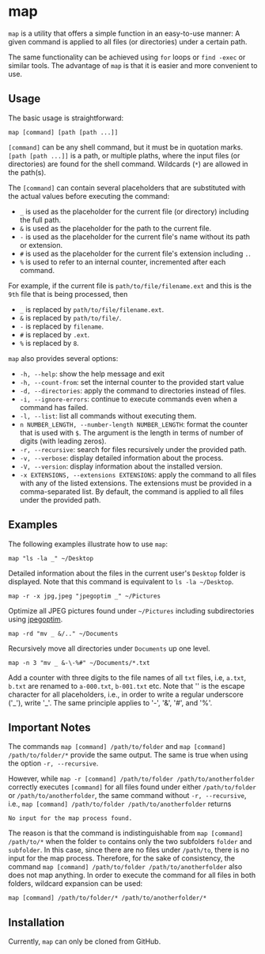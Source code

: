 # map
`map` is a utility that offers a simple function in an easy-to-use manner:
A given command is applied to all files (or directories) under a certain path.

The same functionality can be achieved using `for` loops or `find -exec` or similar tools.
The advantage of `map` is that it is easier and more convenient to use.

## Usage
The basic usage is straightforward:
```
map [command] [path [path ...]]
```
`[command]` can be any shell command, but it must be in quotation marks.
`[path [path ...]]` is a path, or multiple plaths, where the input files (or directories) are found for the shell command.
Wildcards (`*`) are allowed in the path(s).

The `[command]` can contain several placeholders that are substituted with the actual values before executing the command:

* `_` is used as the placeholder for the current file (or directory) including the full path.
* `&` is used as the placeholder for the path to the current file.
* `-` is used as the placeholder for the current file's name without its path or extension.
* `#` is used as the placeholder for the current file's extension including `.`.
* `%` is used to refer to an internal counter, incremented after each command.

For example, if the current file is `path/to/file/filename.ext` and this is the `9th` file that is being processed, then
* `_` is replaced by `path/to/file/filename.ext`.
* `&` is replaced by `path/to/file/`.
* `-` is replaced by `filename`.
* `#` is replaced by `.ext`.
* `%` is replaced by `8`.

`map` also provides several options:

* `-h, --help`:         show the help message and exit
* `-h, --count-from`:   set the internal counter to the provided start value
* `-d, --directories`:  apply the command to directories instead of files.
* `-i, --ignore-errors`: continue to execute commands even when a command has failed.
* `-l, --list`:          list all commands without executing them.
* `n NUMBER_LENGTH, --number-length NUMBER_LENGTH`:
                        format the counter that is used with `$`. The argument is the length
                        in terms of number of digits (with leading zeros).
* `-r, --recursive`:    search for files recursively under the provided path.
* `-v, --verbose`:      display detailed information about the process.
* `-V, --version`:      display information about the installed version.
* `-x EXTENSIONS, --extensions EXTENSIONS`:
                        apply the command to all files with any of the listed extensions.
                        The extensions must be provided in a comma-separated list.
                        By default, the command is applied to all files under the provided path.

## Examples
The following examples illustrate how to use `map`:

```
map "ls -la _" ~/Desktop
```
Detailed information about the files in the current user's `Desktop` folder is displayed.
Note that this command is equivalent to `ls -la ~/Desktop`.

```
map -r -x jpg,jpeg "jpegoptim _" ~/Pictures
```
Optimize all JPEG pictures found under `~/Pictures` including subdirectories
using [jpegoptim](https://github.com/tjko/jpegoptim).

```
map -rd "mv _ &/.." ~/Documents
```
Recursively move all directories under `Documents` up one level.

```
map -n 3 "mv _ &-\-%#" ~/Documents/*.txt
```
Add a counter with three digits to the file names of all `txt` files, i.e,
`a.txt`, `b.txt` are renamed to `a-000.txt`, `b-001.txt` etc.
Note that '\' is the escape character for all placeholders, i.e., in order to write a regular underscore ('_'), write '\_'. The same principle applies to '-', '&', '#', and '%'.

## Important Notes

The commands `map [command] /path/to/folder` and `map [command] /path/to/folder/*` provide the same output.
The same is true when using the option `-r, --recursive`.

However, while `map -r [command] /path/to/folder /path/to/anotherfolder` correctly executes `[command]` for all
files found under either `/path/to/folder` or `/path/to/anotherfolder`, the same command without `-r, --recursive`, i.e.,
`map [command] /path/to/folder /path/to/anotherfolder` returns

```
No input for the map process found.
```
The reason is that the command is indistinguishable from `map [command] /path/to/*` when the folder `to` contains
only the two subfolders `folder` and `subfolder`. In this case, since there are no files under `/path/to`, there is
no input for the map process.
Therefore, for the sake of consistency, the command `map [command] /path/to/folder /path/to/anotherfolder` also does not
map anything.
In order to execute the command for all files in both folders, wildcard expansion can be used:
```
map [command] /path/to/folder/* /path/to/anotherfolder/*
```

## Installation

Currently, `map` can only be cloned from GitHub.
